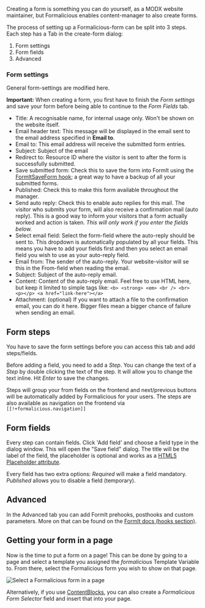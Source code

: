 Creating a form is something you can do yourself, as a MODX website maintainer, but Formalicious enables content-manager to also create forms.

The process of setting up a Formalicious-form can be split into 3 steps. Each step has a Tab in the create-form dialog:
1. Form settings
2. Form fields
3. Advanced

### Form settings

General form-settings are modified here.

**Important:** When creating a form, you first have to finish the _Form settings_ and save your form before being able to continue to the _Form Fields_ tab.


- Title: A recognisable name, for internal usage only. Won't be shown on the website itself.
- Email header text: This message will be displayed in the email sent to the email address specified in **Email to**.
- Email to: This email address will receive the submitted form entries.
- Subject: Subject of the email
- Redirect to: Resource ID where the visitor is sent to after the form is successfully submitted.
- Save submitted form: Check this to save the form into FormIt using the [FormItSaveForm hook](https://docs.modx.com/extras/revo/formit/formit.hooks/formit.hooks.formitsaveform); a great way to have a backup of all your submitted forms.
- Published: Check this to make this form available throughout the manager.
- Send auto reply: Check this to enable auto replies for this mail. The visitor who submits your form, will also receive a confirmation mail (auto reply). This is a good way to inform your visitors that a form actually worked and action is taken. _This will only work if you enter the fields below._
- Select email field: Select the form-field where the auto-reply should be sent to. This dropdown is automatically populated by all your fields. This means you have to add your fields first and then you select an email field you wish to use as your auto-reply field.
- Email from: The sender of the auto-reply. Your website-visitor will se this in the From-field when reading the email.
- Subject: Subject of the auto-reply email.
- Content: Content of the auto-reply email. Feel free to use HTML here, but keep it limited to simple tags like: ```<b> <strong> <em> <br /> <br> <p></p> <a href="link-here"></a>```
- Attachment: (optional) If you want to attach a file to the confirmation email, you can do it here. Bigger files mean a bigger chance of failure when sending an email.

## Form steps
You have to save the form settings before you can access this tab and add steps/fields.

Before adding a field, you need to add a _Step_. You can change the text of a _Step_ by double clicking the text of the step. It will allow you to change the text inline. Hit _Enter_ to save the changes.

Steps will group your from fields on the frontend and next/previous buttons will be automatically added by Formalicious for your users. The steps are also available as navigation on the frontend via `[[!+formalicious.navigation]]`

## Form fields
Every step can contain fields. Click 'Add field' and choose a field type in the dialog window. This will open the "Save field" dialog. The title will be the label of the field, the placeholder is optional and works as a [HTML5 Placeholder attribute](https://www.w3.org/TR/html5/forms.html#the-placeholder-attribute).

Every field has two extra options: _Required_ will make a field mandatory. _Published_ allows you to disable a field (temporary).

## Advanced
In the Advanced tab you can add FormIt prehooks, posthooks and custom parameters. More on that can be found on the [FormIt docs (hooks section)](https://docs.modx.com/extras/revo/formit/formit.hooks).

## Getting your form in a page
Now is the time to put a form on a page! This can be done by going to a page and select a template you assigned the _formalicious_ Template Variable to. From there, select the Formalicious form you wish to show on that page.

![Select a Formalicious form in a page](../images/resource.png)

Alternatively, if you use [ContentBlocks](https://www.modmore.com/contentblocks/), you can also create a _Formalicious Form Selector_ field and insert that into your page. 
